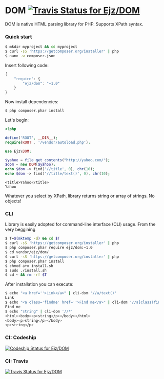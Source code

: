 # DOM [![Travis Status for Ejz/DOM](https://travis-ci.org/Ejz/DOM.svg?branch=master)](https://travis-ci.org/Ejz/DOM)

DOM is native HTML parsing library for PHP. Supports XPath syntax.

### Quick start

```bash
$ mkdir myproject && cd myproject
$ curl -sS 'https://getcomposer.org/installer' | php
$ nano -w composer.json
```

Insert following code:

```javascript
{
    "require": {
        "ejz/dom": "~1.0"
    }
}
```

Now install dependencies:

```bash
$ php composer.phar install
```

Let's begin:

```php
<?php

define('ROOT', __DIR__);
require(ROOT . '/vendor/autoload.php');

use Ejz\DOM;

$yahoo = file_get_contents("http://yahoo.com/");
$dom = new DOM($yahoo);
echo $dom -> find('//title', 0), chr(10);
echo $dom -> find('//title/text()', 0), chr(10);
```

```
<title>Yahoo</title>
Yahoo
```

Whatever you select by XPath, library returns string or array of strings. No objects!

### CLI

Library is easily adopted for command-line interface (CLI) usage. From the very beggining:

```bash
$ T=$(mktemp -d) && cd $T
$ curl -sS 'https://getcomposer.org/installer' | php
$ php composer.phar require ejz/dom:~1.0
$ cd vendor/ejz/dom/
$ curl -sS 'https://getcomposer.org/installer' | php
$ php composer.phar install
$ chmod a+x install.sh
$ sudo ./install.sh
$ cd ~ && rm -rf $T
```

After installation you can execute:

```bash
$ echo "<a href=''>Link</a>" | cli-dom '//a/text()'
Link
$ echo "<a class='findme' href=''>Find me</a>" | cli-dom '//a[class(findme)]/text()'
Find me
$ echo "string" | cli-dom '//*'
<html><body><p>string</p></body></html>
<body><p>string</p></body>
<p>string</p>
```

### CI: Codeship

[![Codeship Status for Ejz/DOM](https://codeship.com/projects/bcd7db20-6abb-0132-5494-2e0b75730361/status)](https://codeship.com/projects/53779)

### CI: Travis

[![Travis Status for Ejz/DOM](https://travis-ci.org/Ejz/DOM.svg?branch=master)](https://travis-ci.org/Ejz/DOM)
